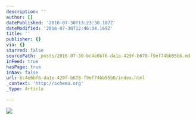 ```yaml
---
description: ''
author: []
datePublished: '2016-07-30T13:23:38.187Z'
dateModified: '2016-07-30T12:46:34.169Z'
title: ''
publisher: {}
via: {}
starred: false
sourcePath: _posts/2016-07-30-bc4e6bf6-da1e-429f-b678-f9ef74bb55b6.md
inFeed: true
hasPage: true
inNav: false
url: bc4e6bf6-da1e-429f-b678-f9ef74bb55b6/index.html
_context: 'http://schema.org'
_type: Article

---
```

![](https://the-grid-user-content.s3-us-west-2.amazonaws.com/dc74cb63-db75-403e-90ef-9b9451e53326.jpg)